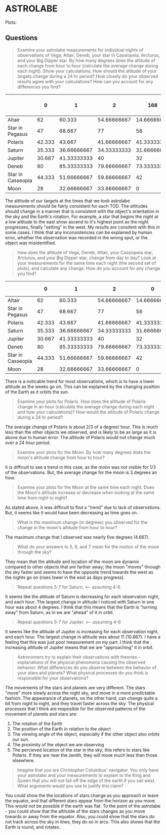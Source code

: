 # ASTROLABE

Plots:

## Questions

> Examine your astrolabe measurements for individual nights of observations of Vega, Altair, Deneb, your
>star in Cassiopeia, Arcturus, and your Big Dipper star. By how many degrees does the altitude of each
>change from hour to hour (calculate the average change during each night). Show your calculations. How
>should the altitude of your targets change during a 24 hr period? How closely do your observed results
>agree with your calculations? How can you account for any differences you find?

|                   | 0      | 1           | 2           | 168         | 169         | 170         | t(1)-t(0)   | t(2)-t(1)   | t(169)-t(168) | t(170)-t(169) | average change night 1 | average change night 2 |
|-------------------|--------|-------------|-------------|-------------|-------------|-------------|-------------|-------------|---------------|---------------|------------------------|------------------------|
| Altair            | 62     | 60.333      | 54.66666667 | 14.66666667 | 38.33333333 | 42.33333333 | -1.667      | -5.66633333 | 23.66666666   | 4             | -3.666666665           | 13.83333333            |
| Star in Pegasus   | 47     | 68.667      | 77          | 58          | 76          | 75.33333333 | 21.667      | 8.333       | 18            | -0.66666667   | 15                     | 8.666666665            |
| Polaris           | 42.333 | 43.667      | 41.66666667 | 41.33333333 | 42.66666667 | 43.33333333 | 1.334       | -2.00033333 | 1.33333334    | 0.66666666    | -0.333166665           | 1                      |
| Saturn            | 35.333 | 36.66666667 | 34.33333333 | 31.66666667 | 27.66666667 | 30.33333333 | 1.33366667  | -2.33333334 | -4            | 2.66666666    | -0.499833335           | -0.66666667            |
| Jupiter           | 30.667 | 41.33333333 | 40          | 32          | 32.33333333 | 36          | 10.66633333 | -1.33333333 | 0.33333333    | 3.66666667    | 4.6665                 | 2                      |
| Deneb             | 80     | 85.33333333 | 79.66666667 | 73.33333333 | 73          | 72.33333333 | 5.33333333  | -5.66666666 | -0.33333333   | -0.66666667   | -0.166666665           | -0.5                   |
| Star in Casseopia | 44.333 | 51.66666667 | 59.66666667 | 42          | 63.66666667 | 62          | 7.33366667  | 8           | 21.66666667   | -1.66666667   | 7.666833335            | 10                     |
| Moon              | 28     | 32.66666667 | 33.66666667 | 0           | 0           | 28.66666667 | 4.66666667  | 1           | 0             | 28.66666667   | 2.833333335            | 14.33333334            |

The altitude of our targets at the times that we took astrolabe measurements
should be fairly consistent for each TOD. The altitudes should change in a
manner that is consistent with the object's orientation in the sky and the
Earth's rotation. For example, a star that begins the night at a low altitude
to the east show ascend to it's highest point as the night progresses, finally
"setting" in the west. My results are consitent with this in some cases. I
think that any inconsistencies can be explained by human error, whether the
observation was recorded in the wrong spot, or the object was misidentified.

>How does the altitude of Vega, Deneb, Altair, your Cassiopeia star, Arcturus, and your Big Dipper star,
>change from day to day? Look at your measurements for the same time each night (the second set of
>plots), and calculate any change. How do you account for any change you find?

|                   | 0      | 1           | 2           | 0           | 1           | 2           | change TOD(0) | change TOD(1) | change TOD(2) |
|-------------------|--------|-------------|-------------|-------------|-------------|-------------|---------------|---------------|---------------|
| Altair            | 62     | 60.333      | 54.66666667 | 14.66666667 | 38.33333333 | 42.33333333 | -47.33333333  | -21.99966667  | -12.33333334  |
| Star in Pegasus   | 47     | 68.667      | 77          | 58          | 76          | 75.33333333 | 11            | 7.333         | -1.66666667   |
| Polaris           | 42.333 | 43.667      | 41.66666667 | 41.33333333 | 42.66666667 | 43.33333333 | -0.99966667   | -1.00033333   | 1.66666666    |
| Saturn            | 35.333 | 36.66666667 | 34.33333333 | 31.66666667 | 27.66666667 | 30.33333333 | -3.66633333   | -9            | -4            |
| Jupiter           | 30.667 | 41.33333333 | 40          | 32          | 32.33333333 | 36          | 1.333         | -9            | -4            |
| Deneb             | 80     | 85.33333333 | 79.66666667 | 73.33333333 | 73          | 72.33333333 | -6.66666667   | -12.33333333  | -7.33333334   |
| Star in Casseopia | 44.333 | 51.66666667 | 59.66666667 | 42          | 63.66666667 | 62          | -2.333        | 12            | 2.33333333    |
| Moon              | 28     | 32.66666667 | 33.66666667 | 0           | 0           | 28.66666667 | -28           | -32.66666667  | -5            |

There is a noticable trend for most observations, which is to have a lower
altitude as the weeks go on. This can be explained by the changing position
of the Earth as it orbits the sun.

> Examine your plots for Polaris. How does the altitude of Polaris change in an hour (calculate the average
>change during each night and how your calculations)? How would the altitude of Polaris change during a
>24 hr period? 

The average change of Polaris is about 2/3 of a degree/ hour. This is much
less than the other objects we observed, and is likely to be as large as it
is above due to human error. The altitude of Polaris would not change much 
over a 24 hour period.

>Examine your plots for the Moon. By how many degrees does the moon's altitude change from hour to
>hour?

It is difficult to see a trend in this case, as the moon was not visible for
1/3 of the observations. But, the average change for the moon is 3 degrees an
hour.

>Examine your plots for the Moon at the same time each night. Does the Moon's altitude increase or
>decrease when looking at the same time from night to night?

As stated above, it was difficult to find a "trend" due to lack of
observations. But, it seems like it would have been decreasing as time goes on.

>What is the maximum change (in degrees) you observed for the change in the moon's altitude from hour to
>hour?

The maximum change that I observed was nearly five degrees (4.667).

>What do your answers to 5, 6, and 7 mean for the motion of the moon through the sky?

They mean that the altitude and location of the moon are dynamic compared
to other objects that are farther away; the moon "moves" through the sky
faster and seems to have the opposite trend towards the west as the nights go on (rises lower in the east as days progress).

>Repeat questions 5-7 for Saturn. <-- assuming 4-6

It seems like the altitude of Saturn is decreasing for each observation night,
and each hour.
The largest change in altitude I noticed with Saturn in one hour was about 4
degrees. I think that this means that the Earth is "turning away" from Saturn,
as in we are "ahead" of it in orbit.

>Repeat questions 5-7 for Jupiter. <-- assuming 4-6

It seems like the altitude of Jupiter is increasing for each observation night,
and each hour.
The largest change in altitude was about 11 (10.667). I have a feeling that this was just poor measurement on my part. I think that the increasing altitude
of Jupiter means that we are "approaching" it in orbit.

> Astronomers try to explain their observations with theories – explanations of the physical phenomena
>causing the observed behavior. What differences do you observe between the behavior of your stars and
>planets? What physical processes do you think is responsible for your observations?

The movements of the stars and planets are very different. The stars "move"
more slowly across the night sky, and move in a more predictable fashion.
The appearance of planets, on the other hand, can change quite a bit from 
night to night, and they travel faster across the sky. The physical processes
that I think are resposible for the observed patterns of the movement
of planets and stars are:

1. The rotation of the Earth
2. The position of the Earth in relation to the object
3. The viewing angle of the object, especially if the other object also orbits 
    our sun.
4. The proximity of the object we are observing
5. The percieved location of the star in the sky; this refers to stars like 
    Polaris. If they are near the zenith, they will move much less than those 
    elsewhere.

>Imagine that you are Christopher Columbus' navigator. You only have your astrolabe and your
>measurements to explain to the King and Queen that you will not fall off the edge of the earth if you sail
>west. What arguments would you use to justify this claim?

You could show the the locations of stars change as you approach or leave the
equator, and that different stars appear from the horizon as you move. This would not be possible if the earth was flat. To the point of the astrolabe -
you could show that the altitutde of the stars changes as you move towards or away from the equator. Also, you could show that the stars do not track across
the sky in lines, they do so in arcs. This also shows that the Earth is round,
and rotates.